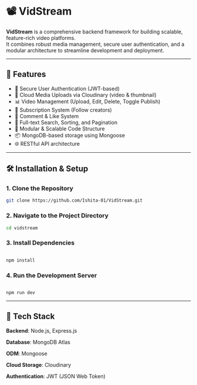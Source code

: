 # 📽️ VidStream

**VidStream** is a comprehensive backend framework for building scalable, feature-rich video platforms.  
It combines robust media management, secure user authentication, and a modular architecture to streamline development and deployment.

---

## 🚀 Features

- 🔐 Secure User Authentication (JWT-based)  
- 📁 Cloud Media Uploads via Cloudinary (video & thumbnail)  
- 📊 Video Management (Upload, Edit, Delete, Toggle Publish)  
- 👥 Subscription System (Follow creators)  
- 💬 Comment & Like System  
- 🔎 Full-text Search, Sorting, and Pagination  
- 🧵 Modular & Scalable Code Structure  
- 📦 MongoDB-based storage using Mongoose  
- 🌐 RESTful API architecture  

---

## 🛠️ Installation & Setup

### 1. Clone the Repository

```bash
git clone https://github.com/Ishita-01/VidStream.git
```
### 2. Navigate to the Project Directory
```bash
cd vidstream
```
### 3. Install Dependencies
```bash

npm install
```
### 4. Run the Development Server
```bash

npm run dev
```
---

## 🧰 Tech Stack
**Backend**: Node.js, Express.js

**Database**: MongoDB Atlas

**ODM**: Mongoose

**Cloud Storage**: Cloudinary

**Authentication**: JWT (JSON Web Token)









